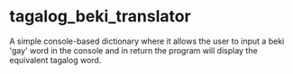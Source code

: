 # tagalog_beki_translator
A simple console-based dictionary where it allows the user to input a beki 'gay' word in the console and in return the program will display the equivalent tagalog word.
